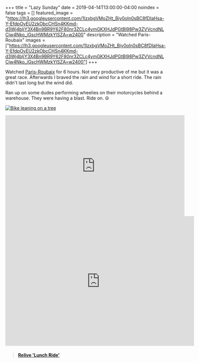 +++
title =  "Lazy Sunday"
date = 2019-04-14T13:00:00-04:00
noindex = false
tags = []
featured_image = "https://lh3.googleusercontent.com/1IzxbgVMoZHt_Biy0oln0sBC8fDIaHsa-Y-EfdpOvEU2zkObcCHSn4KKmd-d3Wj4bIjY3X4Bn9BR9Y62F80nr3ZCLc4ymGKXHJdPGtBl98Pw3ZVVcndNLCjw4Nko_iGscHWMzkYlSZA=w2400"
description = "Watched Paris-Roubaix"
images = ["https://lh3.googleusercontent.com/1IzxbgVMoZHt_Biy0oln0sBC8fDIaHsa-Y-EfdpOvEU2zkObcCHSn4KKmd-d3Wj4bIjY3X4Bn9BR9Y62F80nr3ZCLc4ymGKXHJdPGtBl98Pw3ZVVcndNLCjw4Nko_iGscHWMzkYlSZA=w2400"]
+++

Watched [Paris-Roubaix](https://www.paris-roubaix.fr/en/) for 6 hours. Not very productive of me but it was a great race. Afterwards I braved the rain and wind for a short ride. The rain didn't last long but the wind did.

Ran up on some dudes performing wheelies on their motorcycles behind a warehouse. They were having a blast. Ride on. ☮

[![Bike leaning on a tree](https://lh3.googleusercontent.com/E08HzMAuYhc8-U-AhcRPfwylipvwhrQIy-eVxd20fHKQ4WJm4NbarrAO69dln4lz9qMecmdxXFupa9eRNLg36iLOeOSE21g4fJDVP4m3k5PTKStDeVPZZtjFUDYoz3T02653DXTQ19o=w2400)](https://lh3.googleusercontent.com/E08HzMAuYhc8-U-AhcRPfwylipvwhrQIy-eVxd20fHKQ4WJm4NbarrAO69dln4lz9qMecmdxXFupa9eRNLg36iLOeOSE21g4fJDVP4m3k5PTKStDeVPZZtjFUDYoz3T02653DXTQ19o=w2400)

<iframe width="560" height="315" src="https://www.youtube.com/embed/-ArGYkuTOmk" frameborder="0" allow="accelerometer; autoplay; encrypted-media; gyroscope; picture-in-picture" allowfullscreen></iframe>


<iframe height='405' width='590' frameborder='0' allowtransparency='true' scrolling='no' src='https://www.strava.com/activities/2290113712/embed/98cfb400246e270f9acefe54f7a4fe417a4b3061'></iframe>

<blockquote class="embedly-card" data-card-controls="0" data-card-key="f1631a41cb254ca5b035dc5747a5bd75"><h4><a href="https://www.relive.cc/view/2290113712?r=embed-site">Relive 'Lunch Ride'</a></h4></blockquote>
        <script async src="https://cdn.embedly.com/widgets/platform.js" charset="UTF-8"></script>
